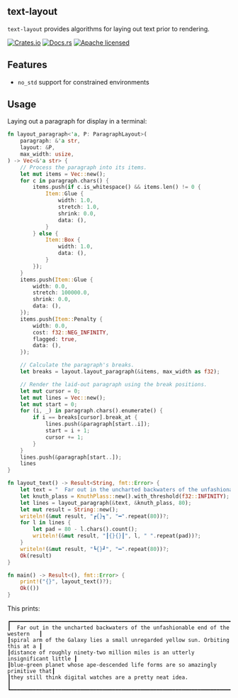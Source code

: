 ## text-layout

`text-layout` provides algorithms for laying out text prior to rendering.

[![Crates.io][crates-badge]][crates-url]
[![Docs.rs][docs-badge]][docs-url]
[![Apache licensed][apache-badge]][apache-url]

[crates-badge]: https://img.shields.io/crates/v/text-layout.svg
[crates-url]: https://crates.io/crates/text_layout
[docs-badge]: https://docs.rs/text_layout/badge.svg
[docs-url]: https://docs.rs/text_layout
[apache-badge]: https://img.shields.io/badge/license-Apache--2.0-blue.svg
[apache-url]: LICENSE

## Features

- `no_std` support for constrained environments

## Usage

Laying out a paragraph for display in a terminal:

```rust
fn layout_paragraph<'a, P: ParagraphLayout>(
    paragraph: &'a str,
    layout: &P,
    max_width: usize,
) -> Vec<&'a str> {
    // Process the paragraph into its items.
    let mut items = Vec::new();
    for c in paragraph.chars() {
        items.push(if c.is_whitespace() && items.len() != 0 {
            Item::Glue {
                width: 1.0,
                stretch: 1.0,
                shrink: 0.0,
                data: (),
            }
        } else {
            Item::Box {
                width: 1.0,
                data: (),
            }
        });
    }
    items.push(Item::Glue {
        width: 0.0,
        stretch: 100000.0,
        shrink: 0.0,
        data: (),
    });
    items.push(Item::Penalty {
        width: 0.0,
        cost: f32::NEG_INFINITY,
        flagged: true,
        data: (),
    });

    // Calculate the paragraph's breaks.
    let breaks = layout.layout_paragraph(&items, max_width as f32);

    // Render the laid-out paragraph using the break positions.
    let mut cursor = 0;
    let mut lines = Vec::new();
    let mut start = 0;
    for (i, _) in paragraph.chars().enumerate() {
        if i == breaks[cursor].break_at {
            lines.push(&paragraph[start..i]);
            start = i + 1;
            cursor += 1;
        }
    }
    lines.push(&paragraph[start..]);
    lines
}

fn layout_text() -> Result<String, fmt::Error> {
    let text = "  Far out in the uncharted backwaters of the unfashionable end of the western spiral arm of the Galaxy lies a small unregarded yellow sun. Orbiting this at a distance of roughly ninety-two million miles is an utterly insignificant little blue-green planet whose ape-descended life forms are so amazingly primitive that they still think digital watches are a pretty neat idea.";
    let knuth_plass = KnuthPlass::new().with_threshold(f32::INFINITY);
    let lines = layout_paragraph(&text, &knuth_plass, 80);
    let mut result = String::new();
    writeln!(&mut result, "┏{}┓", "━".repeat(80))?;
    for l in lines {
        let pad = 80 - l.chars().count();
        writeln!(&mut result, "┃{}{}┃", l, " ".repeat(pad))?;
    }
    writeln!(&mut result, "┗{}┛", "━".repeat(80))?;
    Ok(result)
}

fn main() -> Result<(), fmt::Error> {
    print!("{}", layout_text()?);
    Ok(())
}
```

This prints:

```console
┏━━━━━━━━━━━━━━━━━━━━━━━━━━━━━━━━━━━━━━━━━━━━━━━━━━━━━━━━━━━━━━━━━━━━━━━━━━━━━━━━┓
┃  Far out in the uncharted backwaters of the unfashionable end of the western   ┃
┃spiral arm of the Galaxy lies a small unregarded yellow sun. Orbiting this at a ┃
┃distance of roughly ninety-two million miles is an utterly insignificant little ┃
┃blue-green planet whose ape-descended life forms are so amazingly primitive that┃
┃they still think digital watches are a pretty neat idea.                        ┃
┗━━━━━━━━━━━━━━━━━━━━━━━━━━━━━━━━━━━━━━━━━━━━━━━━━━━━━━━━━━━━━━━━━━━━━━━━━━━━━━━━┛
```
